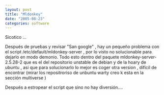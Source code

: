 ```yaml
---
layout: post
title: "Mldonkey"
date: "2005-08-23"
categories: software
---
```


Sicotico ...

Después de pruebas y revisar "San google" , hay un pequeño problema con el script /etc/default/mldonkey-server , por lo visto no solucionable para dejarlo en modo demonio. Todo esto dentro del paquete mldonkey-server-2.5.28-2 que es el del repositorio unstable de debian y de la hoary de ubuntu , asi que para solucionarlo lo mejor es coger otra version , difícil de encontrar (mirar los repositroriso de unbuntu warty creo k esta en la sección multiverse )

Después a estropear el script que sino no hay diversión....
